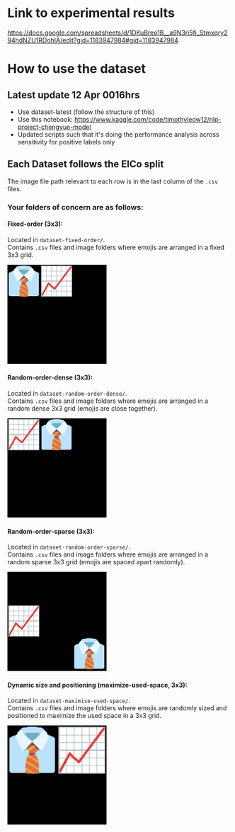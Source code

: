 # Link to experimental results
https://docs.google.com/spreadsheets/d/1DKuBreo1B__a9N3ri5fj_Stmxqry294hdNZU1RDohIA/edit?gid=1183947984#gid=1183947984

# How to use the dataset
## Latest update 12 Apr 0016hrs
* Use dataset-latest (follow the structure of this)
* Use this notebook: https://www.kaggle.com/code/timothyleow12/nlp-project-chengyue-model
* Updated scripts such that it's doing the performance analysis across sensitivity for positive labels only

## Each Dataset follows the ElCo split
The image file path relevant to each row is in the last column of the `.csv` files.

### Your folders of concern are as follows:

#### **Fixed-order (3x3)**: 
Located in `dataset-fixed-order/`.  
Contains `.csv` files and image folders where emojis are arranged in a fixed 3x3 grid.  

![Fixed-order (3x3)](dataset-fixed-order/generated_img_dataset/test_google/0.png)

#### **Random-order-dense (3x3)**:
Located in `dataset-random-order-dense/`.  
Contains `.csv` files and image folders where emojis are arranged in a random dense 3x3 grid (emojis are close together).

![Random-order-dense (3x3)](dataset-random-order-dense/generated_img_dataset/test_google/0.png)

#### **Random-order-sparse (3x3)**: 

Located in `dataset-random-order-sparse/`.  
Contains `.csv` files and image folders where emojis are arranged in a random sparse 3x3 grid (emojis are spaced apart randomly).

![Random-order-sparse (3x3)](dataset-random-order-sparse/generated_img_dataset/test_google/0.png)

#### **Dynamic size and positioning (maximize-used-space, 3x3)**:

Located in `dataset-maximise-used-space/`.  
Contains `.csv` files and image folders where emojis are randomly sized and positioned to maximize the used space in a 3x3 grid.

![Random size and positioning (maximize-used-space, 3x3)](dataset-maximise-used-space/generated_img_dataset/test_google/0.png)

